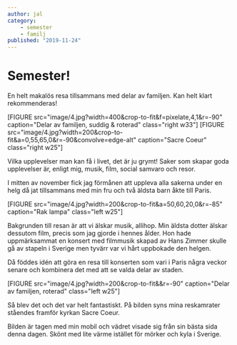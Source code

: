 ```yaml
---
author: jal
category:
    - semester
    - familj
published: "2019-11-24"
---
```

Semester!
==================================

En helt makalös resa tillsammans med delar av familjen. Kan helt klart rekommenderas!

<!--more-->

[FIGURE src="image/4.jpg?width=400&crop-to-fit&f=pixelate,4,1&r=-90" caption="Delar av familjen, suddig & roterad" class="right w33"]
[FIGURE src="image/4.jpg?width=200&crop-to-fit&a=0,55,65,0&r=-90&convolve=edge-alt" caption="Sacre Coeur" class="right w25"]

Vilka upplevelser man kan få i livet, det är ju grymt! Saker som skapar goda upplevelser är, enligt mig, musik, film, social samvaro och resor.




I mitten av november fick jag förmånen att uppleva alla sakerna under en helg då jat tillsammans med min fru och två äldsta barn åkte till Paris.

[FIGURE src="image/4.jpg?width=200&crop-to-fit&a=50,60,20,0&r=-85" caption="Rak lampa" class="left w25"]

Bakgrunden till resan är att vi älskar musik, allihop. Min äldsta dotter älskar dessutom film, precis som jag gjorde i hennes ålder. Hon hade uppmärksammat en konsert med filmmusik skapad av Hans Zimmer skulle gå av stapeln i Sverige men tyvärr var vi hårt uppbokade den helgen.



Då föddes idén att göra en resa till konserten som vari i Paris några veckor senare och kombinera det med att se valda delar av staden.

[FIGURE src="image/4.jpg?width=200&crop-to-fit&&r=-90" caption="Delar av familjen, roterad" class="left w25"]

Så blev det och det var helt fantastiskt. På bilden syns mina reskamrater ståendes framför kyrkan Sacre Coeur.



Bilden är tagen med min mobil och vädret visade sig från sin bästa sida denna dagen. Skönt med lite värme istället för mörker och kyla i Sverige.
